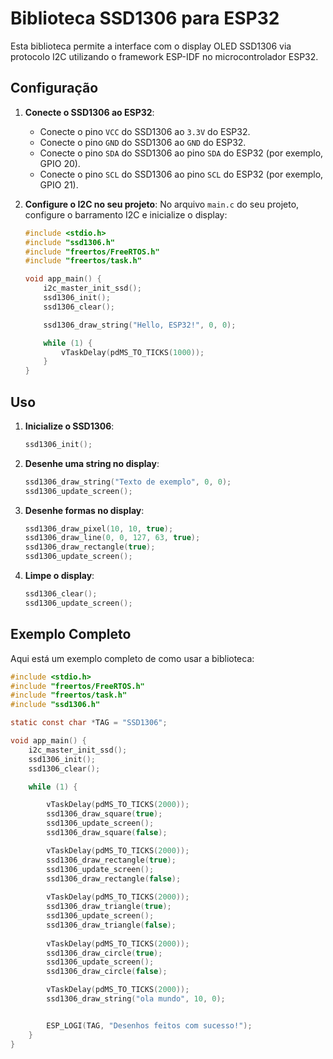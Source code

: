 # Biblioteca SSD1306 para ESP32

Esta biblioteca permite a interface com o display OLED SSD1306 via protocolo I2C utilizando o framework ESP-IDF no microcontrolador ESP32.

## Configuração

1. **Conecte o SSD1306 ao ESP32**:
   - Conecte o pino `VCC` do SSD1306 ao `3.3V` do ESP32.
   - Conecte o pino `GND` do SSD1306 ao `GND` do ESP32.
   - Conecte o pino `SDA` do SSD1306 ao pino `SDA` do ESP32 (por exemplo, GPIO 20).
   - Conecte o pino `SCL` do SSD1306 ao pino `SCL` do ESP32 (por exemplo, GPIO 21).

2. **Configure o I2C no seu projeto**:
   No arquivo `main.c` do seu projeto, configure o barramento I2C e inicialize o display:
   ```c
   #include <stdio.h>
   #include "ssd1306.h"
   #include "freertos/FreeRTOS.h"
   #include "freertos/task.h"

   void app_main() {
       i2c_master_init_ssd();
       ssd1306_init();
       ssd1306_clear();

       ssd1306_draw_string("Hello, ESP32!", 0, 0);

       while (1) {
           vTaskDelay(pdMS_TO_TICKS(1000));
       }
   }
   ```

## Uso

1. **Inicialize o SSD1306**:
   ```c
   ssd1306_init();
   ```

2. **Desenhe uma string no display**:
   ```c
   ssd1306_draw_string("Texto de exemplo", 0, 0);
   ssd1306_update_screen();
   ```

3. **Desenhe formas no display**:
   ```c
   ssd1306_draw_pixel(10, 10, true);
   ssd1306_draw_line(0, 0, 127, 63, true);
   ssd1306_draw_rectangle(true);
   ssd1306_update_screen();
   ```

4. **Limpe o display**:
   ```c
   ssd1306_clear();
   ssd1306_update_screen();
   ```

## Exemplo Completo

Aqui está um exemplo completo de como usar a biblioteca:

```c
#include <stdio.h>
#include "freertos/FreeRTOS.h"
#include "freertos/task.h"
#include "ssd1306.h"

static const char *TAG = "SSD1306";

void app_main() {
    i2c_master_init_ssd();
    ssd1306_init();
    ssd1306_clear();

    while (1) {

        vTaskDelay(pdMS_TO_TICKS(2000));
        ssd1306_draw_square(true);
        ssd1306_update_screen();
        ssd1306_draw_square(false);

        vTaskDelay(pdMS_TO_TICKS(2000));
        ssd1306_draw_rectangle(true);
        ssd1306_update_screen();
        ssd1306_draw_rectangle(false);
        
        vTaskDelay(pdMS_TO_TICKS(2000));
        ssd1306_draw_triangle(true);
        ssd1306_update_screen();
        ssd1306_draw_triangle(false);
        
        vTaskDelay(pdMS_TO_TICKS(2000));
        ssd1306_draw_circle(true);
        ssd1306_update_screen();
        ssd1306_draw_circle(false);

        vTaskDelay(pdMS_TO_TICKS(2000));
        ssd1306_draw_string("ola mundo", 10, 0);


        ESP_LOGI(TAG, "Desenhos feitos com sucesso!");
    }
}
```